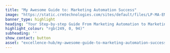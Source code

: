 ```yaml
---
title: "My Awesome Guide to: Marketing Automation Success"
image: "https://static.crmtechnologies.com/sites/default/files/LP-MA-EM1.jpg"
banner_type: highlight
heading: "Your Step-by-step Guide From Marketing Automation to Marketing Awesome"
highlight_colour: "rgb(249, 0, 94)"
subheading: ''
show_contact: button
asset: "excellence-hub/my-awesome-guide-to-marketing-automation-success.md"
---
```

